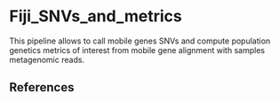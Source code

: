 # Fiji_SNVs_and_metrics
This pipeline allows to call mobile genes SNVs and compute population genetics metrics of interest from mobile gene alignment with samples metagenomic reads.




## References
